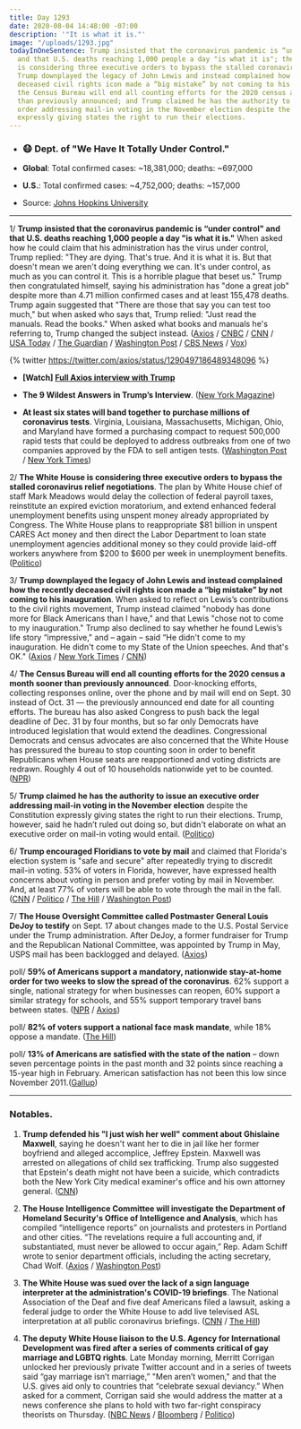 ```yaml
---
title: Day 1293
date: 2020-08-04 14:48:00 -07:00
description: '"It is what it is."'
image: "/uploads/1293.jpg"
todayInOneSentence: Trump insisted that the coronavirus pandemic is “under control"
  and that U.S. deaths reaching 1,000 people a day "is what it is"; the White House
  is considering three executive orders to bypass the stalled coronavirus relief negotiations;
  Trump downplayed the legacy of John Lewis and instead complained how the recently
  deceased civil rights icon made a “big mistake” by not coming to his inauguration;
  the Census Bureau will end all counting efforts for the 2020 census a month sooner
  than previously announced; and Trump claimed he has the authority to issue an executive
  order addressing mail-in voting in the November election despite the Constitution
  expressly giving states the right to run their elections.
---
```


* ### 😷 Dept. of "We Have It Totally Under Control."

* **Global**: Total confirmed cases: \~18,381,000; deaths: \~697,000

* **U.S.**: Total confirmed cases: \~4,752,000; deaths: \~157,000

* Source: [Johns Hopkins University](https://coronavirus.jhu.edu/map.html)

---

1/ **Trump insisted that the coronavirus pandemic is “under control" and that U.S. deaths reaching 1,000 people a day "is what it is."** When asked how he could claim that his administration has the virus under control, Trump replied: "They are dying. That's true. And it is what it is. But that doesn't mean we aren't doing everything we can. It's under control, as much as you can control it. This is a horrible plague that beset us." Trump then congratulated himself, saying his administration has "done a great job" despite more than 4.71 million confirmed cases and at least 155,478 deaths. Trump again suggested that "There are those that say you can test too much," but when asked who says that, Trump relied: "Just read the manuals. Read the books." When asked what books and manuals he's referring to, Trump changed the subject instead. ([Axios](https://www.axios.com/trump-coronavirus-under-control-5f114a16-9952-428c-bc07-3cfa360b0977.html) / [CNBC](https://www.cnbc.com/2020/08/04/coronavirus-trump-insists-pandemic-is-under-control-in-us.html) / [CNN](https://www.cnn.com/2020/08/04/politics/trump-covid-death-toll-is-what-it-is/index.html) / [USA Today](https://www.usatoday.com/story/news/politics/2020/08/04/trump-tells-axios-rising-covid-19-death-toll-is-what-is/5579765002/) / [The Guardian](https://www.theguardian.com/us-news/2020/aug/04/donald-trump-on-the-ropes-in-interview-over-us-covid-19-death-toll) / [Washington Post](https://www.washingtonpost.com/nation/2020/08/04/coronavirus-covid-live-updates-us/) / [CBS News](https://www.cbsnews.com/news/trump-covid-19-thousands-dying-daily-is-what-is/) / [Vox](https://www.vox.com/2020/8/4/21354055/trump-axios-interview-jonathan-swan))

{% twitter https://twitter.com/axios/status/1290497186489348096 %}

* **\[Watch\] [Full Axios interview with Trump](https://www.axios.com/full-axios-hbo-interview-donald-trump-cd5a67e1-6ba1-46c8-bb3d-8717ab9f3cc5.html)**

* **The 9 Wildest Answers in Trump’s Interview**. ([New York Magazine](https://nymag.com/intelligencer/2020/08/trump-interview-jonathan-swan-axios-charts-john-lewis-coronavirus.html))

* **At least six states will band together to purchase millions of coronavirus tests**. Virginia, Louisiana, Massachusetts, Michigan, Ohio, and Maryland have formed a purchasing compact to request 500,000 rapid tests that could be deployed to address outbreaks from one of two companies approved by the FDA to sell antigen tests. ([Washington Post](https://www.washingtonpost.com/coronavirus/coronavirus-state-testing-compact/2020/08/04/8b73bed8-d66f-11ea-9c3b-dfc394c03988_story.html) / [New York Times](https://www.nytimes.com/2020/08/04/world/coronavirus-cases.html#link-5673bec1))

2/ **The White House is considering three executive orders to bypass the stalled coronavirus relief negotiations**. The plan by White House chief of staff Mark Meadows would delay the collection of federal payroll taxes, reinstitute an expired eviction moratorium, and extend enhanced federal unemployment benefits using unspent money already appropriated by Congress. The White House plans to reappropriate $81 billion in unspent CARES Act money and then direct the Labor Department to loan state unemployment agencies additional money so they could provide laid-off workers anywhere from $200 to $600 per week in unemployment benefits. ([Politico](https://www.politico.com/news/2020/08/04/trump-executive-order-coronavirus-391305))

3/ **Trump downplayed the legacy of John Lewis and instead complained how the recently deceased civil rights icon made a “big mistake” by not coming to his inauguration**. When asked to reflect on Lewis’s contributions to the civil rights movement, Trump instead claimed "nobody has done more for Black Americans than I have," and that Lewis "chose not to come to my inauguration." Trump also declined to say whether he found Lewis’s life story “impressive," and – again – said “He didn't come to my inauguration. He didn't come to my State of the Union speeches. And that's OK." ([Axios](https://www.axios.com/trump-john-lewis-inauguration-1adc0747-51b8-4990-a7d8-29290e990dc5.html) / [New York Times](https://www.nytimes.com/2020/08/04/us/politics/trump-john-lewis-axios.html) / [CNN](https://www.cnn.com/2020/08/04/politics/trump-john-lewis-axios/index.html))

4/ **The Census Bureau will end all counting efforts for the 2020 census a month sooner than previously announced**. Door-knocking efforts, collecting responses online, over the phone and by mail will end on Sept. 30 instead of Oct. 31 — the previously announced end date for all counting efforts. The bureau has also asked Congress to push back the legal deadline of Dec. 31 by four months, but so far only Democrats have introduced legislation that would extend the deadlines. Congressional Democrats and census advocates are also concerned that the White House has pressured the bureau to stop counting soon in order to benefit Republicans when House seats are reapportioned and voting districts are redrawn. Roughly 4 out of 10 households nationwide yet to be counted. ([NPR](https://www.npr.org/2020/08/03/898548910/census-cut-short-a-month-rushes-to-finish-all-counting-efforts-by-sept-30))

5/ **Trump claimed he has the authority to issue an executive order addressing mail-in voting in the November election** despite the Constitution expressly giving states the right to run their elections. Trump, however, said he hadn’t ruled out doing so, but didn't elaborate on what an executive order on mail-in voting would entail. ([Politico](https://www.politico.com/news/2020/08/03/trump-mail-in-voting-order-391066))

6/ **Trump encouraged Floridians to vote by mail** and claimed that Florida's election system is "safe and secure" after repeatedly trying to discredit mail-in voting. 53% of voters in Florida, however, have expressed health concerns about voting in person and prefer voting by mail in November. And, at least 77% of voters will be able to vote through the mail in the fall. ([CNN](https://www.cnn.com/2020/08/04/politics/donald-trump-mail-in-voting-florida/index.html) / [Politico](https://www.politico.com/news/2020/08/03/trumps-assault-on-mail-voting-threatens-his-reelection-bid-390949) / [The Hill](https://thehill.com/homenews/administration/510484-trump-in-reversal-encourages-vote-by-mail-in-florida) / [Washington Post](https://www.washingtonpost.com/politics/republicans-race-to-promote-mail-voting-as-trumps-attacks-discourage-his-own-supporters-from-embracing-the-practice/2020/08/03/9dd1d988-d1d9-11ea-9038-af089b63ac21_story.html))

7/ **The House Oversight Committee called Postmaster General Louis DeJoy to testify** on Sept. 17 about changes made to the U.S. Postal Service under the Trump administration. After DeJoy, a former fundraiser for Trump and the Republican National Committee, was appointed by Trump in May, USPS mail has been backlogged and delayed. ([Axios](https://www.axios.com/usps-postmaster-general-trump-18ddfd55-e47c-4439-ab76-78395e76fb85.html))

poll/ **59% of Americans support a mandatory, nationwide stay-at-home order for two weeks to slow the spread of the coronavirus**. 62% support a single, national strategy for when businesses can reopen, 60% support a similar strategy for schools, and 55% support temporary travel bans between states. ([NPR](https://www.npr.org/2020/08/04/898522180/despite-mask-wars-americans-support-aggressive-measures-to-stop-covid-19-poll-fi) / [Axios](https://www.axios.com/nationwide-stay-at-home-order-9591b3f3-a786-479c-8151-662cc7d0113b.html))

poll/ **82% of voters support a national face mask mandate**, while 18% oppose a mandate. ([The Hill](https://thehill.com/hilltv/what-americas-thinking/510317-poll-82-percent-of-voters-support-a-national-mask-mandate))

poll/ **13% of Americans are satisfied with the state of the nation** – down seven percentage points in the past month and 32 points since reaching a 15-year high in February. American satisfaction has not been this low since November 2011.([Gallup](https://news.gallup.com/poll/316736/satisfaction-lowest-nine-years.aspx))

---

### Notables.

1. **Trump defended his "I just wish her well" comment about Ghislaine Maxwell**, saying he doesn't want her to die in jail like her former boyfriend and alleged accomplice, Jeffrey Epstein. Maxwell was arrested on allegations of child sex trafficking. Trump also suggested that Epstein's death might not have been a suicide, which contradicts both the New York City medical examiner's office and his own attorney general. ([CNN](https://www.cnn.com/2020/08/04/politics/donald-trump-ghislaine-maxwell-axios/index.html))

2. **The House Intelligence Committee will investigate the Department of Homeland Security's Office of Intelligence and Analysis**, which has compiled “intelligence reports” on journalists and protesters in Portland and other cities. “The revelations require a full accounting and, if substantiated, must never be allowed to occur again,” Rep. Adam Schiff wrote to senior department officials, including the acting secretary, Chad Wolf. ([Axios](https://www.axios.com/dhs-portland-protest-adam-schiff-5091d20c-b6e4-4dd5-8173-13f820993efc.html) / [Washington Post](https://www.washingtonpost.com/nation/2020/08/04/protests-live-updates-house-committee-investigating-dhs-office-that-tracked-journalists-protesters/))

3. **The White House was sued over the lack of a sign language interpreter at the administration's COVID-19 briefings**. The National Association of the Deaf and five deaf Americans filed a lawsuit, asking a federal judge to order the White House to add live televised ASL interpretation at all public coronavirus briefings. ([CNN](https://www.cnn.com/2020/08/03/politics/sign-language-interpreters-coronavirus-briefings/index.html) / [The Hill](https://thehill.com/homenews/administration/510385-white-house-sued-over-lack-of-sign-language-interpreters-at))

4. **The deputy White House liaison to the U.S. Agency for International Development was fired after a series of comments critical of gay marriage and LGBTQ rights**. Late Monday morning, Merritt Corrigan unlocked her previously private Twitter account and in a series of tweets said “gay marriage isn’t marriage,” "Men aren’t women," and that the U.S. gives aid only to countries that “celebrate sexual deviancy.” When asked for a comment, Corrigan said she would address the matter at a news conference she plans to hold with two far-right conspiracy theorists on Thursday. ([NBC News](https://www.nbcnews.com/politics/politics-news/white-house-usaid-liaison-fired-after-series-anti-lgbtq-tweets-n1235679) / [Bloomberg](https://www.bloomberg.com/news/articles/2020-08-03/u-s-aid-agency-official-departs-after-series-of-anti-gay-tweets?sref=MIBMEEoj) / [Politico](https://www.politico.com/news/2020/08/03/usaid-appointee-unloads-as-rocky-tenure-ends-390972))